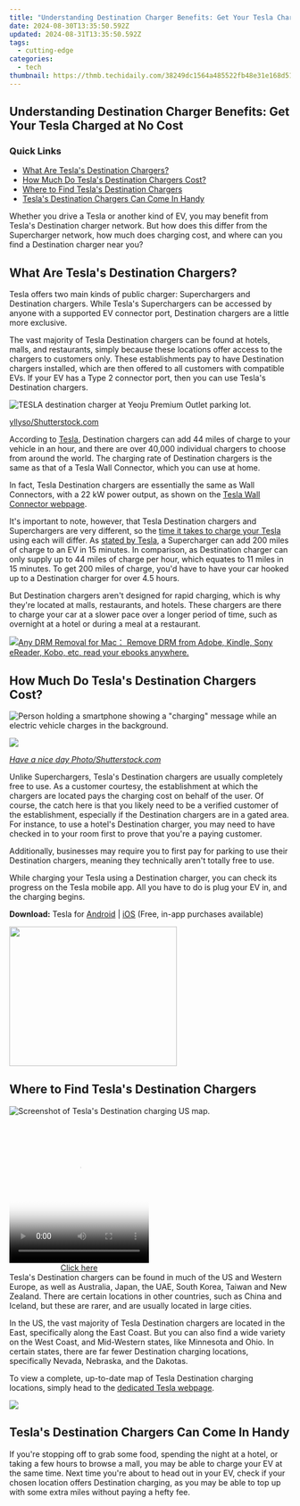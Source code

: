 ```yaml
---
title: "Understanding Destination Charger Benefits: Get Your Tesla Charged at No Cost"
date: 2024-08-30T13:35:50.592Z
updated: 2024-08-31T13:35:50.592Z
tags:
  - cutting-edge
categories:
  - tech
thumbnail: https://thmb.techidaily.com/38249dc1564a485522fb48e31e168d5147b5976c3d300d00e74bbaf1c0b88604.jpg
---
```


## Understanding Destination Charger Benefits: Get Your Tesla Charged at No Cost

### Quick Links

* [What Are Tesla's Destination Chargers?](https://on-screen-recording.techidaily.com/new-save-webcam-videos-using-vlc-software/)
* [How Much Do Tesla's Destination Chargers Cost?](https://buynow-help.techidaily.com/apples-latest-innovation-unveiled-discover-the-new-m4-processor-launch-details-and-technical-specifications/)
* [Where to Find Tesla's Destination Chargers](https://techtrends.techidaily.com/expert-review-the-highest-quality-modemrouter-combo-picks-for-this-year/)
* [Tesla's Destination Chargers Can Come In Handy](https://buynow-tips.techidaily.com/samsung-ru7300-55-4k-uhd-smart-tv-evaluation-is-it-worth-the-contours/)

 Whether you drive a Tesla or another kind of EV, you may benefit from Tesla's Destination charger network. But how does this differ from the Supercharger network, how much does charging cost, and where can you find a Destination charger near you?

##  What Are Tesla's Destination Chargers?

 Tesla offers two main kinds of public charger: Superchargers and Destination chargers. While Tesla's Superchargers can be accessed by anyone with a supported EV connector port, Destination chargers are a little more exclusive.

 The vast majority of Tesla Destination chargers can be found at hotels, malls, and restaurants, simply because these locations offer access to the chargers to customers only. These establishments pay to have Destination chargers installed, which are then offered to all customers with compatible EVs. If your EV has a Type 2 connector port, then you can use Tesla's Destination chargers.

![TESLA destination charger at Yeoju Premium Outlet parking lot.](https://static1.howtogeekimages.com/wordpress/wp-content/uploads/2024/01/tesla-destination-charger.jpeg) 

[yllyso/Shutterstock.com](https://www.shutterstock.com/image-photo/yeoju-south-korea-jun-14-2022-2171960665)

 According to [Tesla](https://www.tesla.com/support/charging), Destination chargers can add 44 miles of charge to your vehicle in an hour, and there are over 40,000 individual chargers to choose from around the world. The charging rate of Destination chargers is the same as that of a Tesla Wall Connector, which you can use at home.

 In fact, Tesla Destination chargers are essentially the same as Wall Connectors, with a 22 kW power output, as shown on the [Tesla Wall Connector webpage](https://www.tesla.com/en%5Fgb/support/charging/wall-connector).

 It's important to note, however, that Tesla Destination chargers and Superchargers are very different, so the [time it takes to charge your Tesla](https://video-screen-grab.techidaily.com/updated-unparalleled-free-console-reproduction-software-for-2024/) using each will differ. As [stated by Tesla](https://www.tesla.com/support/charging), a Supercharger can add 200 miles of charge to an EV in 15 minutes. In comparison, as Destination charger can only supply up to 44 miles of charge per hour, which equates to 11 miles in 15 minutes. To get 200 miles of charge, you'd have to have your car hooked up to a Destination charger for over 4.5 hours.

 But Destination chargers aren't designed for rapid charging, which is why they're located at malls, restaurants, and hotels. These chargers are there to charge your car at a slower pace over a longer period of time, such as overnight at a hotel or during a meal at a restaurant.

<!-- affiliate ads begin -->
<a href="https://secure.2checkout.com/order/checkout.php?PRODS=4600114&QTY=1&AFFILIATE=108875&CART=1"><img src="https://www.epubor.com/images/drm-removal-feature2.png" border="0">Any DRM Removal for Mac： Remove DRM from Adobe, Kindle, Sony eReader, Kobo, etc, read your ebooks anywhere.</a>
<!-- affiliate ads end -->
##  How Much Do Tesla's Destination Chargers Cost?

![Person holding a smartphone showing a "charging" message while an electric vehicle charges in the background.](https://static1.howtogeekimages.com/wordpress/wp-content/uploads/2022/03/smartphone-electric-car-charging.jpg) 

<!-- affiliate ads begin -->
<a href="https://secure.2checkout.com/order/checkout.php?PRODS=32667153&QTY=1&AFFILIATE=108875&CART=1"><img src="https://www.coolmuster.com/uploads/image/20201228/feature02.png" border="0"></a>
<!-- affiliate ads end -->
_[Have a nice day Photo/Shutterstock.com](https://www.shutterstock.com/image-photo/using-mobile-smartphone-device-refueling-electric-1873566082)_

 Unlike Superchargers, Tesla's Destination chargers are usually completely free to use. As a customer courtesy, the establishment at which the chargers are located pays the charging cost on behalf of the user. Of course, the catch here is that you likely need to be a verified customer of the establishment, especially if the Destination chargers are in a gated area. For instance, to use a hotel's Destination charger, you may need to have checked in to your room first to prove that you're a paying customer.

 Additionally, businesses may require you to first pay for parking to use their Destination chargers, meaning they technically aren't totally free to use.

 While charging your Tesla using a Destination charger, you can check its progress on the Tesla mobile app. All you have to do is plug your EV in, and the charging begins.

**Download:** Tesla for [Android](https://www.anrdoezrs.net/links/3607085/type/dlg/sid/UUhtgUeUpU2001489/https://play.google.com/store/apps/details?id=com.teslamotors.tesla&hl=en&gl=US) | [iOS](https://apps.apple.com/us/app/tesla/id582007913) (Free, in-app purchases available)

<!-- affiliate ads begin -->
<a href="https://godlikehost.sjv.io/c/5597632/1920047/21774" target="_top" id="1920047"><img src="//a.impactradius-go.com/display-ad/21774-1920047" border="0" alt="" width="300" height="250"/></a><img height="0" width="0" src="https://imp.pxf.io/i/5597632/1920047/21774" style="position:absolute;visibility:hidden;" border="0" />
<!-- affiliate ads end -->
##  Where to Find Tesla's Destination Chargers

![Screenshot of Tesla's Destination charging US map.](https://static1.howtogeekimages.com/wordpress/wp-content/uploads/2024/01/tesla-destination-map.jpg) 

<!-- affiliate ads begin -->
<span id="1997795">
					<video width="250" height="250" style="cursor:pointer"
           poster="//a.impactradius-go.com/display-clicktoplayimage/1997795.jpeg"
           onclick="if(!this.playClicked){this.play();this.setAttribute('controls',true);this.playClicked=true;}">
	   <source src="//a.impactradius-go.com/display-ad/23621-1997795">
	   <img src="//a.impactradius-go.com/display-clicktoplayimage/1997795.jpeg" style="border: none; height: 100%; width: 100%; object-fit: contain">
	</video>
	<div style="width:250px;text-align:center"><a href="javascript:window.open(decodeURIComponent('https%3A%2F%2Fproteahair.pxf.io%2Fc%2F5597632%2F1997795%2F23621'), '_blank');void(0);">Click here</a></div>
</span>
<img height="0" width="0" src="https://imp.pxf.io/i/5597632/1997795/23621" style="position:absolute;visibility:hidden;" border="0" />
<!-- affiliate ads end -->
 Tesla's Destination chargers can be found in much of the US and Western Europe, as well as Australia, Japan, the UAE, South Korea, Taiwan and New Zealand. There are certain locations in other countries, such as China and Iceland, but these are rarer, and are usually located in large cities.

 In the US, the vast majority of Tesla Destination chargers are located in the East, specifically along the East Coast. But you can also find a wide variety on the West Coast, and Mid-Western states, like Minnesota and Ohio. In certain states, there are far fewer Destination charging locations, specifically Nevada, Nebraska, and the Dakotas.

 To view a complete, up-to-date map of Tesla Destination charging locations, simply head to the [dedicated Tesla webpage](https://www.tesla.com/findus?v=2&bounds=45.04957416173191%2C-85.87718946701548%2C28.949650649740423%2C-127.01000196701548&zoom=6&filters=destination%20charger).

<!-- affiliate ads begin -->
<a href="https://secure.2checkout.com/order/checkout.php?PRODS=4620780&QTY=1&AFFILIATE=108875&CART=1"><img src="https://secure.avangate.com/images/merchant/07dd4d5a72f5740ef0f035f201951476/728__90banner.jpg" border="0"></a>
<!-- affiliate ads end -->
##  Tesla's Destination Chargers Can Come In Handy

 If you're stopping off to grab some food, spending the night at a hotel, or taking a few hours to browse a mall, you may be able to charge your EV at the same time. Next time you're about to head out in your EV, check if your chosen location offers Destination charging, as you may be able to top up with some extra miles without paying a hefty fee.

<ins class="adsbygoogle"
     style="display:block"
     data-ad-format="autorelaxed"
     data-ad-client="ca-pub-7571918770474297"
     data-ad-slot="1223367746"></ins>



<ins class="adsbygoogle"
     style="display:block"
     data-ad-client="ca-pub-7571918770474297"
     data-ad-slot="8358498916"
     data-ad-format="auto"
     data-full-width-responsive="true"></ins>



